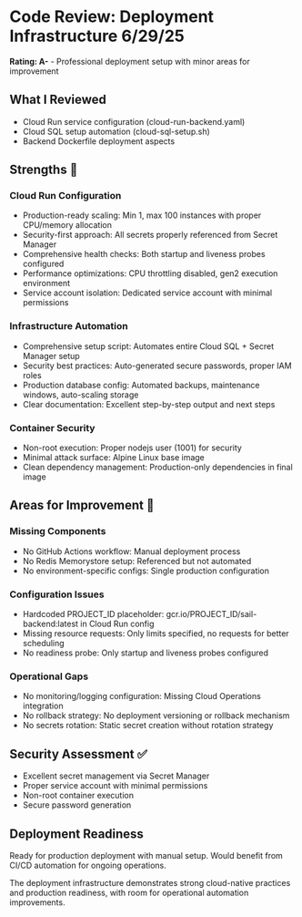 # Code Review: Deployment Infrastructure 6/29/25

**Rating: A-** - Professional deployment setup with minor areas for improvement

## What I Reviewed

- Cloud Run service configuration (cloud-run-backend.yaml)
- Cloud SQL setup automation (cloud-sql-setup.sh)
- Backend Dockerfile deployment aspects

## Strengths 💪

### Cloud Run Configuration

- Production-ready scaling: Min 1, max 100 instances with proper
   CPU/memory allocation
- Security-first approach: All secrets properly referenced from
  Secret Manager
- Comprehensive health checks: Both startup and liveness probes
configured
- Performance optimizations: CPU throttling disabled, gen2
execution environment
- Service account isolation: Dedicated service account with
minimal permissions

### Infrastructure Automation

- Comprehensive setup script: Automates entire Cloud SQL +
Secret Manager setup
- Security best practices: Auto-generated secure passwords,
proper IAM roles
- Production database config: Automated backups, maintenance
windows, auto-scaling storage
- Clear documentation: Excellent step-by-step output and next
steps

### Container Security

- Non-root execution: Proper nodejs user (1001) for security
- Minimal attack surface: Alpine Linux base image
- Clean dependency management: Production-only dependencies in
final image

## Areas for Improvement 🔧

### Missing Components

- No GitHub Actions workflow: Manual deployment process
- No Redis Memorystore setup: Referenced but not automated
- No environment-specific configs: Single production
configuration

### Configuration Issues

- Hardcoded PROJECT_ID placeholder:
gcr.io/PROJECT_ID/sail-backend:latest in Cloud Run config
- Missing resource requests: Only limits specified, no requests
for better scheduling
- No readiness probe: Only startup and liveness probes
configured

### Operational Gaps

- No monitoring/logging configuration: Missing Cloud Operations
integration
- No rollback strategy: No deployment versioning or rollback
mechanism
- No secrets rotation: Static secret creation without rotation
strategy

## Security Assessment ✅

- Excellent secret management via Secret Manager
- Proper service account with minimal permissions
- Non-root container execution
- Secure password generation

## Deployment Readiness

Ready for production deployment with manual setup. Would benefit
from CI/CD automation for ongoing operations.

The deployment infrastructure demonstrates strong cloud-native
practices and production readiness, with room for operational
automation improvements.